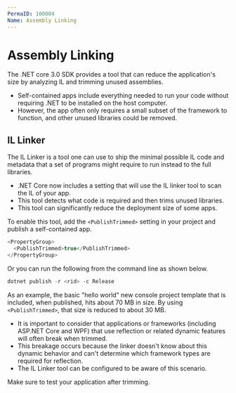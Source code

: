 ```yaml
---
PermaID: 100004
Name: Assembly Linking
---
```


# Assembly Linking

The .NET core 3.0 SDK provides a tool that can reduce the application's size by analyzing IL and trimming unused assemblies.

 - Self-contained apps include everything needed to run your code without requiring .NET to be installed on the host computer. 
 - However, the app often only requires a small subset of the framework to function, and other unused libraries could be removed.

## IL Linker

The IL Linker is a tool one can use to ship the minimal possible IL code and metadata that a set of programs might require to run instead to the full libraries.

 - .NET Core now includes a setting that will use the IL linker tool to scan the IL of your app. 
 - This tool detects what code is required and then trims unused libraries. 
 - This tool can significantly reduce the deployment size of some apps.

To enable this tool, add the `<PublishTrimmed>` setting in your project and publish a self-contained app.

```csharp
<PropertyGroup>
  <PublishTrimmed>true</PublishTrimmed>
</PropertyGroup>
```

Or you can run the following from the command line as shown below.

```csharp
dotnet publish -r <rid> -c Release
```

As an example, the basic "hello world" new console project template that is included, when published, hits about 70 MB in size. By using `<PublishTrimmed>`, that size is reduced to about 30 MB.

 - It is important to consider that applications or frameworks (including ASP.NET Core and WPF) that use reflection or related dynamic features will often break when trimmed. 
 - This breakage occurs because the linker doesn't know about this dynamic behavior and can't determine which framework types are required for reflection. 
 - The IL Linker tool can be configured to be aware of this scenario.

Make sure to test your application after trimming.
